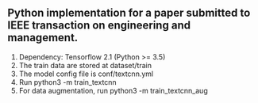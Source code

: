 ## Python implementation for a paper submitted to IEEE transaction on engineering and management.
1. Dependency: Tensorflow 2.1 (Python >= 3.5)
2. The train data are stored at dataset/train
3. The model config file is conf/textcnn.yml
4. Run python3 -m train_textcnn
5. For data augmentation, run python3 -m train_textcnn_aug